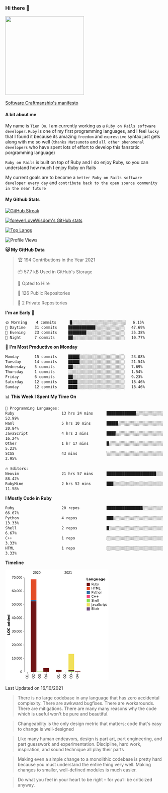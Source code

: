 ### Hi there 👋

<!--
**foreverLoveWisdom/foreverLoveWisdom** is a ✨ _special_ ✨ repository because its `README.md` (this file) appears on your GitHub profile.

Here are some ideas to get you started:

- 🔭 I’m currently working on ...
- 🌱 I’m currently learning ...
- 👯 I’m looking to collaborate on ...
- 🤔 I’m looking for help with ...
- 💬 Ask me about ...
- 📫 How to reach me: ...
- 😄 Pronouns: ...
- ⚡ Fun fact: ...
-->

<img src="https://codecondo.com/wp-content/uploads/2017/09/railslogo.png" width="250" height="250">

[Software Craftmanship's manifesto](http://manifesto.softwarecraftsmanship.org/)

#### A bit about me
My name is `Tien Do`. I am currently working as a `Ruby on Rails software developer`. `Ruby` is one of my first programming languages, and I feel `lucky` that I found it because its amazing `freedom` and `expressive` syntax just gets along with me so well (`thanks Matsumoto` and `all other phenomenal developers` who have spent lots of effort to develop this fanstatic porgramming language)

`Ruby on Rails` is built on top of Ruby and I do enjoy Ruby, so you can understand how much I enjoy Ruby on Rails

My current goals are to become a `better Ruby on Rails software developer every day` and `contribute back to the open source community in the near future`

#### My Github Stats

[![GitHub Streak](https://github-readme-streak-stats.herokuapp.com/?user=foreverLoveWisdom&theme=dracula)](https://git.io/streak-stats)
&nbsp;
&nbsp;

[![foreverLoveWisdom's GitHub stats](https://github-readme-stats.vercel.app/api?username=foreverLoveWisdom&show_icons=true&theme=react&count_private=true)](https://github.com/anuraghazra/github-readme-stats)

[![Top Langs](https://github-readme-stats.vercel.app/api/top-langs/?username=foreverLoveWisdom&show_icons=true&theme=vue-dark)](https://github.com/anuraghazra/github-readme-stats)

<!--START_SECTION:waka-->
![Profile Views](http://img.shields.io/badge/Profile%20Views-0-blue)

**🐱 My GitHub Data** 

> 🏆 194 Contributions in the Year 2021
 > 
> 📦 57.7 kB Used in GitHub's Storage 
 > 
> 💼 Opted to Hire
 > 
> 📜 126 Public Repositories 
 > 
> 🔑 2 Private Repositories  
 > 
**I'm an Early 🐤** 

```text
🌞 Morning    4 commits      █░░░░░░░░░░░░░░░░░░░░░░░░   6.15% 
🌆 Daytime    31 commits     ████████████░░░░░░░░░░░░░   47.69% 
🌃 Evening    23 commits     ████████░░░░░░░░░░░░░░░░░   35.38% 
🌙 Night      7 commits      ██░░░░░░░░░░░░░░░░░░░░░░░   10.77%

```
📅 **I'm Most Productive on Monday** 

```text
Monday       15 commits     █████░░░░░░░░░░░░░░░░░░░░   23.08% 
Tuesday      14 commits     █████░░░░░░░░░░░░░░░░░░░░   21.54% 
Wednesday    5 commits      ██░░░░░░░░░░░░░░░░░░░░░░░   7.69% 
Thursday     1 commits      ░░░░░░░░░░░░░░░░░░░░░░░░░   1.54% 
Friday       6 commits      ██░░░░░░░░░░░░░░░░░░░░░░░   9.23% 
Saturday     12 commits     ████░░░░░░░░░░░░░░░░░░░░░   18.46% 
Sunday       12 commits     ████░░░░░░░░░░░░░░░░░░░░░   18.46%

```


📊 **This Week I Spent My Time On** 

```text
💬 Programming Languages: 
Ruby                     13 hrs 24 mins      █████████████░░░░░░░░░░░░   53.99% 
Haml                     5 hrs 10 mins       █████░░░░░░░░░░░░░░░░░░░░   20.84% 
JavaScript               4 hrs 2 mins        ████░░░░░░░░░░░░░░░░░░░░░   16.24% 
Other                    1 hr 17 mins        █░░░░░░░░░░░░░░░░░░░░░░░░   5.23% 
SCSS                     43 mins             ░░░░░░░░░░░░░░░░░░░░░░░░░   2.95%

🔥 Editors: 
Neovim                   21 hrs 57 mins      ██████████████████████░░░   88.42% 
RubyMine                 2 hrs 52 mins       ███░░░░░░░░░░░░░░░░░░░░░░   11.58%

```

**I Mostly Code in Ruby** 

```text
Ruby                     20 repos            ████████████████░░░░░░░░░   66.67% 
Python                   4 repos             ███░░░░░░░░░░░░░░░░░░░░░░   13.33% 
Shell                    2 repos             █░░░░░░░░░░░░░░░░░░░░░░░░   6.67% 
C++                      1 repo              ░░░░░░░░░░░░░░░░░░░░░░░░░   3.33% 
HTML                     1 repo              ░░░░░░░░░░░░░░░░░░░░░░░░░   3.33%

```


**Timeline**

![Chart not found](https://raw.githubusercontent.com/foreverLoveWisdom/foreverLoveWisdom/main/charts/bar_graph.png) 


 Last Updated on 16/10/2021
<!--END_SECTION:waka-->


> There is no large codebase in any language that has zero accidental complexity. There are awkward bugfixes. There are workarounds. There are mitigations.
> There are many many reasons why the code which is useful won't be pure and beautiful.

> Changeability is the only design metric that matters; code that's easy to change is well-designed

> Like many human endeavors, design is part art, part engineering, and part guesswork and experimentation. Discipline, hard work, inspiration, and sound technique all play their parts

> Mak­ing even a sim­ple change to a mono­lith­ic code­base is pret­ty hard because you must under­stand the entire thing very well. Mak­ing changes to small­er, well-defined mod­ules is much easier.
 
 > Do what you feel in your heart to be right – for you’ll be criticized anyway.
